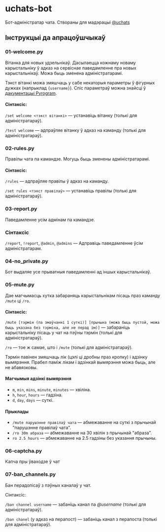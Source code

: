 # uchats-bot

Бот-адміністратар чата. Створаны для мадэрацыі [@uchats](https://t.me/uchats)

## Інструкцыі да апрацоўшчыкаў

### 01-welcome.py

Вітанка для новых удзельнікаў. Дасылаецца кожнаму новаму карыстальніку ў адказ на сервіснае паведамленне пра новых
карыстальнікаў. Можа быць зменена адміністратарамі.

Тэкст вітанкі можа змяшчаць у сабе некаторыя параметры ў фігурных дужках (напрыклад `{username}`). Спіс параметраў 
можна знайсці ў [дакументацыі Pyrogram](https://docs.pyrogram.org/api/types/User#pyrogram.types.User).

#### Сінтаксіс:

`/set welcome <тэкст вітанкі>` — устанавіць вітанку (толькі для адміністратараў).

`/test welcome` — адпраўляе вітанку ў адказ на каманду (толькі для адміністратараў).

### 02-rules.py

Правілы чата па камандзе. Могуць быць зменены адміністратарамі.

#### Сінтаксіс:

`/rules` — адпраўляе правілы ў адказ на каманду.

`/set rules <тэкст правілаў>` — устанавіць правілы (толькі для адміністратараў).

### 03-report.py

Паведамленне усім адмінам па камандзе.

### Сінтаксіс

`/report`, `!report`, `@admin`, `@admins` — Адправіць паведамленне ўсім адміністратарам.

### 04-no_private.py

Бот выдаляе усе прыватныя паведамленні ад іншых карыстальнікаў.

### 05-mute.py

Дае магчымасць хутка забараняць карыстальнікам пісаць праз каманду `/mute` ці `/ro`.

#### Сінтаксіс:

`/mute [тэрмін (па змаўчанні 1 суткі)] [прычына (можа быць пустой, можа быць указана без тэрміна, але не перад ім)]` 
— забараніць карыстальніку пісаць у чат на пэўны тэрмін (толькі для адміністратараў).

`/ro` — тое ж самае, што і `/mute` (толькі для адміністратараў).

Тэрмін павінен змяшчаць лік (цэлі ці дробны праз кропку) і адзінку вымярэння. Прабел паміж лікам і адзінкай вымярэння
можа быць, але не абавязковы.

#### Магчымыя адзінкі вымярэння

* `m`, `min`, `mins`, `minute`, `minutes` — хвіліна.
* `h`, `hour`, `hours` — гадзіна.
* `d`, `day`, `days` — суткі.

#### Прыклады

* `/mute парушэнне правілаў чата` — абмежаванне на суткі з прычынай "парушэнне правілаў чата".
* `/ro 30m абраза` — абмежаванне на 30 хвілін з прычынай "абраза".
* `ro 2.5 hours` — абмежаванне на 2.5 гадзіны без указання прычыны.

### 06-captcha.py

Капча пры ўваходзе ў чат

### 07-ban_channels.py

Бан перадопісаў з пэўных каналаў у чат.

Сінтаксіс:

`/ban channel username` — забаніць канал па *@username* (толькі для адміністратараў).

`/ban chanel` (у адказ на перапост) — забаніць канал з перапоста (толькі для адміністратараў).